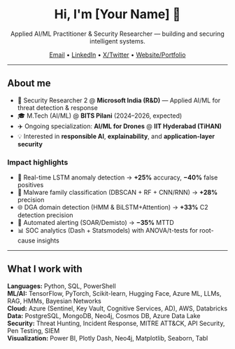 <!-- Profile README -->

<h1 align="center">Hi, I'm [Your Name] 👋</h1>
<p align="center">
Applied AI/ML Practitioner & Security Researcher — building and securing intelligent systems.
</p>

<p align="center">
  <a href="mailto:you@email.com">Email</a> •
  <a href="https://www.linkedin.com/in/your-handle">LinkedIn</a> •
  <a href="https://twitter.com/your-handle">X/Twitter</a> •
  <a href="https://your-website.com">Website/Portfolio</a>
</p>

---

## About me

- 🔐 Security Researcher 2 @ **Microsoft India (R&D)** — Applied AI/ML for threat detection & response  
- 🎓 M.Tech (AI/ML) @ **BITS Pilani** (2024–2026, expected)  
- ✈️ Ongoing specialization: **AI/ML for Drones** @ **IIT Hyderabad (TiHAN)**  
- 💡 Interested in **responsible AI**, **explainability**, and **application-layer security**

### Impact highlights
- 🚀 Real-time LSTM anomaly detection → **+25%** accuracy, **−40%** false positives  
- 🧬 Malware family classification (DBSCAN + RF + CNN/RNN) → **+28%** precision  
- 🌐 DGA domain detection (HMM & BiLSTM+Attention) → **+33%** C2 detection precision  
- 🎯 Automated alerting (SOAR/Demisto) → **−35%** MTTD  
- 📊 SOC analytics (Dash + Statsmodels) with ANOVA/t-tests for root-cause insights

---

## What I work with

**Languages:** Python, SQL, PowerShell  
**ML/AI:** TensorFlow, PyTorch, Scikit-learn, Hugging Face, Azure ML, LLMs, RAG, HMMs, Bayesian Networks  
**Cloud:** Azure (Sentinel, Key Vault, Cognitive Services, AD), AWS, Databricks  
**Data:** PostgreSQL, MongoDB, Neo4j, Cosmos DB, Azure Data Lake  
**Security:** Threat Hunting, Incident Response, MITRE ATT&CK, API Security, Pen Testing, SIEM  
**Visualization:** Power BI, Plotly Dash, Neo4j, Matplotlib, Seaborn, Tabl
